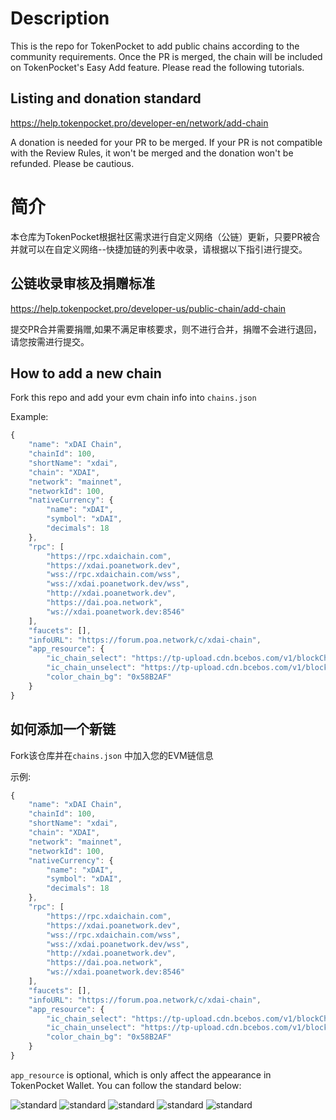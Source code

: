 # Description
This is the repo for TokenPocket to add public chains according to the community requirements. Once the PR is merged, the chain will be included on TokenPocket's Easy Add feature. Please read the following tutorials.

## Listing and donation standard
https://help.tokenpocket.pro/developer-en/network/add-chain

A donation is needed for your PR to be merged. If your PR is not compatible with the Review Rules, it won't be merged and the donation won't be refunded. Please be cautious.


# 简介
本仓库为TokenPocket根据社区需求进行自定义网络（公链）更新，只要PR被合并就可以在自定义网络--快捷加链的列表中收录，请根据以下指引进行提交。

## 公链收录审核及捐赠标准
https://help.tokenpocket.pro/developer-us/public-chain/add-chain

提交PR合并需要捐赠,如果不满足审核要求，则不进行合并，捐赠不会进行退回，请您按需进行提交。

## How to add a new chain

Fork this repo and add your evm chain info into `chains.json` 

Example:

```javascript
{
    "name": "xDAI Chain",
    "chainId": 100,
    "shortName": "xdai",
    "chain": "XDAI",
    "network": "mainnet",
    "networkId": 100,
    "nativeCurrency": {
        "name": "xDAI",
        "symbol": "xDAI",
        "decimals": 18
    },
    "rpc": [
        "https://rpc.xdaichain.com",
        "https://xdai.poanetwork.dev",
        "wss://rpc.xdaichain.com/wss",
        "wss://xdai.poanetwork.dev/wss",
        "http://xdai.poanetwork.dev",
        "https://dai.poa.network",
        "ws://xdai.poanetwork.dev:8546"
    ],
    "faucets": [],
    "infoURL": "https://forum.poa.network/c/xdai-chain",
    "app_resource": {
        "ic_chain_select": "https://tp-upload.cdn.bcebos.com/v1/blockChain/xDAI/1.png",
        "ic_chain_unselect": "https://tp-upload.cdn.bcebos.com/v1/blockChain/xDAI/0.png",
        "color_chain_bg": "0x58B2AF"
    }
}
```

## 如何添加一个新链

Fork该仓库并在`chains.json` 中加入您的EVM链信息

示例:

```javascript
{
    "name": "xDAI Chain",
    "chainId": 100,
    "shortName": "xdai",
    "chain": "XDAI",
    "network": "mainnet",
    "networkId": 100,
    "nativeCurrency": {
        "name": "xDAI",
        "symbol": "xDAI",
        "decimals": 18
    },
    "rpc": [
        "https://rpc.xdaichain.com",
        "https://xdai.poanetwork.dev",
        "wss://rpc.xdaichain.com/wss",
        "wss://xdai.poanetwork.dev/wss",
        "http://xdai.poanetwork.dev",
        "https://dai.poa.network",
        "ws://xdai.poanetwork.dev:8546"
    ],
    "faucets": [],
    "infoURL": "https://forum.poa.network/c/xdai-chain",
    "app_resource": {
        "ic_chain_select": "https://tp-upload.cdn.bcebos.com/v1/blockChain/xDAI/1.png",
        "ic_chain_unselect": "https://tp-upload.cdn.bcebos.com/v1/blockChain/xDAI/0.png",
        "color_chain_bg": "0x58B2AF"
    }
}
```



`app_resource` is optional, which is only affect the appearance in TokenPocket Wallet. You can follow the standard below:


![standard](https://tp-statics.tokenpocket.pro/images/custom-chains-standard-11.png)
![standard](https://tp-statics.tokenpocket.pro/images/custom-chains-standard-12.png)
![standard](https://tp-statics.tokenpocket.pro/images/custom-chains-standard-13.png)
![standard](https://tp-statics.tokenpocket.pro/images/custom-chains-standard-14.png)
![standard](https://tp-statics.tokenpocket.pro/images/custom-chains-standard-15.png)

